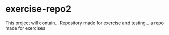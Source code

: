 # exercise-repo2
This project will contain...
Repository made for exercise and testing...
a repo made for exercises

